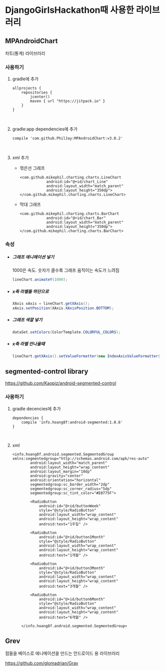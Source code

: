 # DjangoGirlsHackathon때 사용한 라이브러리

## MPAndroidChart

차트(통계) 라이브러리 

### 사용하기

1. gradle에 추가

   ```
   allprojects {
       repositories {
           jcenter()
           maven { url "https://jitpack.io" }
       }
   }
   ```

   ​

2. gradle:app dependencies에 추가

   ```
   compile 'com.github.PhilJay:MPAndroidChart:v3.0.2'
   ```

   ​

3. xml 추가

   - 꺾은선 그래프

     ```xml-dtd
     <com.github.mikephil.charting.charts.LineChart
                 android:id="@+id/chart_Line"
                 android:layout_width="match_parent"
                 android:layout_height="350dp">
     </com.github.mikephil.charting.charts.LineChart>
     ```


   - 막대 그래프

     ```xml-dtd
     <com.github.mikephil.charting.charts.BarChart
                 android:id="@+id/chart_Bar"
                 android:layout_width="match_parent"
                 android:layout_height="350dp">
     </com.github.mikephil.charting.charts.BarChart>
     ```



### 속성

- ##### 그래프 애니메이션 넣기

  1000은 속도.   숫자가 클수록 그래프 움직이는 속도가 느려짐

  ```Java
  lineChart.animateY(1000);
  ```

- ##### x축 라벨들 하단으로

  ```Java
  XAxis xAxis = lineChart.getXAxis();
  xAxis.setPosition(XAxis.XAxisPosition.BOTTOM);
  ```

- ##### 그래프 색깔 넣기

  ```java
  dataSet.setColors(ColorTemplate.COLORFUL_COLORS);
  ```

- ##### x축 라벨 안나올때 

  ```java
  lineChart.getXAxis().setValueFormatter(new IndexAxisValueFormatter(labels));
  ```





## segmented-control library

https://github.com/Kaopiz/android-segmented-control

### 사용하기

1. gradle decencies에 추가

   ```
   dependencies {
       compile 'info.hoang8f:android-segmented:1.0.6'
   }
   ```

   ​

2. xml 

   ```xml-dtd
   <info.hoang8f.android.segmented.SegmentedGroup xmlns:segmentedgroup="http://schemas.android.com/apk/res-auto"
           android:layout_width="match_parent"
           android:layout_height="wrap_content"
           android:layout_margin="10dp"
           android:gravity="center"
           android:orientation="horizontal"
           segmentedgroup:sc_border_width="2dp"
           segmentedgroup:sc_corner_radius="5dp"
           segmentedgroup:sc_tint_color="#E0775F">

           <RadioButton
               android:id="@+id/buttonWeek"
               style="@style/RadioButton"
               android:layout_width="wrap_content"
               android:layout_height="wrap_content"
               android:text="1주일" />

           <RadioButton
               android:id="@+id/button1Month"
               style="@style/RadioButton"
               android:layout_width="wrap_content"
               android:layout_height="wrap_content"
               android:text="1개월" />

           <RadioButton
               android:id="@+id/button3Month"
               style="@style/RadioButton"
               android:layout_width="wrap_content"
               android:layout_height="wrap_content"
               android:text="3개월" />

           <RadioButton
               android:id="@+id/button6Month"
               style="@style/RadioButton"
               android:layout_width="wrap_content"
               android:layout_height="wrap_content"
               android:text="6개월" />

       </info.hoang8f.android.segmented.SegmentedGroup>
   ```





## Grev

점들을 베이스로 에니메이션을 만드는 안드로이드 용 라이브러리

https://github.com/glomadrian/Grav